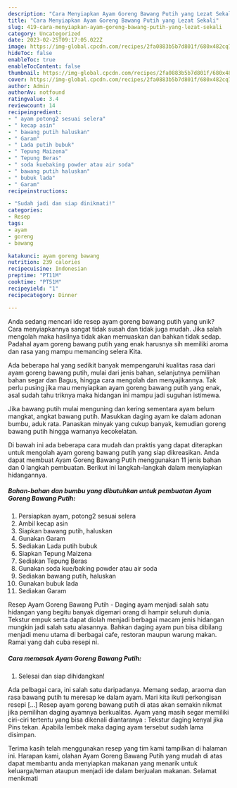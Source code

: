 ```yaml
---
description: "Cara Menyiapkan Ayam Goreng Bawang Putih yang Lezat Sekali"
title: "Cara Menyiapkan Ayam Goreng Bawang Putih yang Lezat Sekali"
slug: 419-cara-menyiapkan-ayam-goreng-bawang-putih-yang-lezat-sekali
category: Uncategorized
date: 2023-02-25T09:17:05.022Z
image: https://img-global.cpcdn.com/recipes/2fa0883b5b7d801f/680x482cq70/ayam-goreng-bawang-putih-foto-resep-utama.jpg
hideToc: false
enableToc: true
enableTocContent: false
thumbnail: https://img-global.cpcdn.com/recipes/2fa0883b5b7d801f/680x482cq70/ayam-goreng-bawang-putih-foto-resep-utama.jpg
cover: https://img-global.cpcdn.com/recipes/2fa0883b5b7d801f/680x482cq70/ayam-goreng-bawang-putih-foto-resep-utama.jpg
author: Admin
authorAv: notfound
ratingvalue: 3.4
reviewcount: 14
recipeingredient:
- " ayam potong2 sesuai selera"
- " kecap asin"
- " bawang putih haluskan"
- " Garam"
- " Lada putih bubuk"
- " Tepung Maizena"
- " Tepung Beras"
- " soda kuebaking powder atau air soda"
- " bawang putih haluskan"
- " bubuk lada"
- " Garam"
recipeinstructions:

- "Sudah jadi dan siap dinikmati!"
categories:
- Resep
tags:
- ayam
- goreng
- bawang

katakunci: ayam goreng bawang 
nutrition: 239 calories
recipecuisine: Indonesian
preptime: "PT11M"
cooktime: "PT51M"
recipeyield: "1"
recipecategory: Dinner

---
```





Anda sedang mencari ide resep ayam goreng bawang putih yang unik? Cara menyiapkannya sangat tidak susah dan tidak juga mudah. Jika salah mengolah maka hasilnya tidak akan memuaskan dan bahkan tidak sedap. Padahal ayam goreng bawang putih yang enak harusnya sih memiliki aroma dan rasa yang mampu memancing selera Kita.





Ada beberapa hal yang sedikit banyak mempengaruhi kualitas rasa dari ayam goreng bawang putih, mulai dari jenis bahan, selanjutnya pemilihan bahan segar dan Bagus, hingga cara mengolah dan menyajikannya. Tak perlu pusing jika mau menyiapkan ayam goreng bawang putih yang enak,      asal sudah tahu triknya maka hidangan ini mampu jadi suguhan istimewa.














Jika bawang putih mulai menguning dan kering sementara ayam belum mangkat, angkat bawang putih. Masukkan daging ayam ke dalam adonan bumbu, aduk rata. Panaskan minyak yang cukup banyak, kemudian goreng bawang putih hingga warnanya kecokelatan.






Di bawah ini ada beberapa cara mudah dan praktis yang dapat diterapkan untuk mengolah ayam goreng bawang putih yang siap dikreasikan. Anda dapat membuat Ayam Goreng Bawang Putih menggunakan 11 jenis bahan dan 0 langkah pembuatan. Berikut ini langkah-langkah dalam menyiapkan hidangannya.

<!--inarticleads1-->

##### Bahan-bahan dan bumbu yang dibutuhkan untuk pembuatan Ayam Goreng Bawang Putih:

1. Persiapkan  ayam, potong2 sesuai selera
1. Ambil  kecap asin
1. Siapkan  bawang putih, haluskan
1. Gunakan  Garam
1. Sediakan  Lada putih bubuk
1. Siapkan  Tepung Maizena
1. Sediakan  Tepung Beras
1. Gunakan  soda kue/baking powder atau air soda
1. Sediakan  bawang putih, haluskan
1. Gunakan  bubuk lada
1. Sediakan  Garam


Resep Ayam Goreng Bawang Putih - Daging ayam menjadi salah satu hidangan yang begitu banyak digemari orang di hampir seluruh dunia. Tekstur empuk serta dapat diolah menjadi berbagai macam jenis hidangan mungkin jadi salah satu alasannya. Bahkan daging ayam pun bisa dibilang menjadi menu utama di berbagai cafe, restoran maupun warung makan. Ramai yang dah cuba resepi ni. 

<!--inarticleads2-->

##### Cara memasak Ayam Goreng Bawang Putih:


1. Selesai dan siap dihidangkan!

Ada pelbagai cara, ini salah satu daripadanya. Memang sedap, araoma dan rasa bawang putih tu meresap ke dalam ayam. Mari kita ikuti perkongisan resepi […] Resep ayam goreng bawang putih di atas akan semakin nikmat jika pemilihan daging ayamnya berkualitas. Ayam yang masih segar memiliki ciri-ciri tertentu yang bisa dikenali diantaranya : Tekstur daging kenyal jika Pins tekan. Apabila lembek maka daging ayam tersebut sudah lama disimpan. 

Terima kasih telah menggunakan resep yang tim kami tampilkan di halaman ini. Harapan kami, olahan Ayam Goreng Bawang Putih yang mudah di atas dapat membantu anda menyiapkan makanan yang menarik untuk keluarga/teman ataupun menjadi ide dalam berjualan makanan. Selamat menikmati
